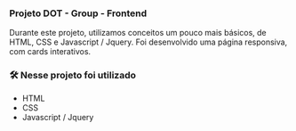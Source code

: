 ### Projeto DOT - Group - Frontend 


Durante este projeto, utilizamos conceitos um pouco mais básicos, de HTML, CSS e Javascript / Jquery. Foi desenvolvido uma página responsiva, com cards  interativos. 

### 🛠️ Nesse projeto foi utilizado

* HTML
* CSS 
* Javascript / Jquery

<br />
